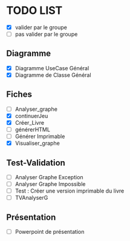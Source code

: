 TODO LIST
=========

- [x] valider par le groupe 
- [ ] pas valider par le groupe 

Diagramme
---------

- [x] Diagramme UseCase Général
- [x] Diagramme de Classe Général

Fiches
------

- [ ] Analyser_graphe
- [x] continuerJeu
- [x] Créer_Livre
- [ ] générerHTML
- [ ] Générer Imprimable
- [X] Visualiser_graphe

Test-Validation
---------------

- [ ] Analyser Graphe Exception
- [ ] Analyser Graphe Impossible
- [ ] Test : Créer une version imprimable du livre
- [ ] TVAnalyserG

Présentation
------------

- [ ] Powerpoint de présentation
